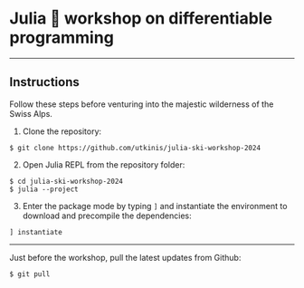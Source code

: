 # Julia :ski: workshop on differentiable programming

---

## Instructions

Follow these steps before venturing into the majestic wilderness of the Swiss Alps.

1. Clone the repository:
```
$ git clone https://github.com/utkinis/julia-ski-workshop-2024
```

2. Open Julia REPL from the repository folder:

```
$ cd julia-ski-workshop-2024
$ julia --project
```

3. Enter the package mode by typing `]` and instantiate the environment to download and precompile the dependencies:

```julia-repl
] instantiate
```

---

Just before the workshop, pull the latest updates from Github:

```
$ git pull
```
